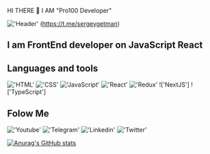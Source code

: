  HI THERE 👋 I AM "Pro100 Developer"

 !['Header']([https://github.com/SergeyGetman/sergeygetman/blob/main/assets/Screenshot_13.png](https://media.proglib.io/wp-uploads/2018/06/jhkhk.jpg))
 (https://t.me/sergeygetman)

## I am FrontEnd developer on JavaScript React  

## Languages and tools
!['HTML'](https://img.shields.io/badge/-HTML-090909?style=for-the-badge&logo=HTML)
!['CSS'](https://img.shields.io/badge/-CSS-090909?style=for-the-badge&logo=CSS)
!['JavaScript'](https://img.shields.io/badge/-JavaScript-090909?style=for-the-badge&logo=JavaScript)
!['React'](https://img.shields.io/badge/-React-090909?style=for-the-badge&logo=React)
!['Redux']()
!['NextJS']
!['TypeScript']


## Folow Me
!['Youtube'](https://img.shields.io/badge/-Youtube-090909?style=for-the-badge&logo=Youtube)
!['Telegram'](https://img.shields.io/badge/-Telegram-090909?style=for-the-badge&logo=Telegram)
!['Linkedin'](https://img.shields.io/badge/-linkedin-090909?style=for-the-badge&logo=linkedin)
!['Twitter'](https://img.shields.io/badge/-Twitter-090909?style=for-the-badge&logo=Twitter)


[![Anurag's GitHub stats](https://github-readme-stats.vercel.app/api?username=sergeygetman&theme=radical)](https://github.com/anuraghazra/github-readme-stats)


